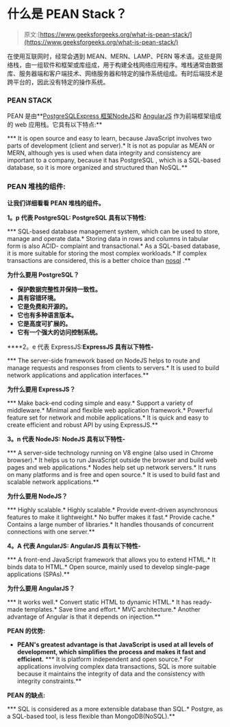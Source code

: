 # 什么是 PEAN Stack？

> 原文:[https://www.geeksforgeeks.org/what-is-pean-stack/](https://www.geeksforgeeks.org/what-is-pean-stack/)

在使用互联网时，经常会遇到 MEAN、MERN、LAMP、PERN 等术语。这些是网络栈，由一组软件和框架或库组成，用于构建全栈网络应用程序。堆栈通常由数据库、服务器端和客户端技术、网络服务器和特定的操作系统组成。有时后端技术是跨平台的，因此没有特定的操作系统。

### **PEAN STACK**

PEAN 是由**[PostgreSQL](https://www.geeksforgeeks.org/postgresql-tutorial/)[Express 框架](https://www.geeksforgeeks.org/introduction-to-express/)[NodeJS](https://www.geeksforgeeks.org/introduction-to-nodejs/)和 [AngularJS](https://www.geeksforgeeks.org/angularjs-tutorials/) 作为前端框架组成的 web 应用栈。它具有以下特点:**

***   It is open source and easy to learn, because JavaScript involves two parts of development (client and server).*   It is not as popular as MEAN or MERN, although yes is used when data integrity and consistency are important to a company, because it has PostgreSQL , which is a SQL-based database, so it is more organized and structured than NoSQL.**

### ****PEAN 堆栈的组件:****

**让我们详细看看 PEAN 堆栈的组件。**

****1。p 代表 PostgreSQL:** PostgreSQL 具有以下特性:**

***   SQL-based database management system, which can be used to store, manage and operate data.*   Storing data in rows and columns in tabular form is also ACID- complaint and transactional.*   As a SQL-based database, it is more suitable for storing the most complex workloads.*   If complex transactions are considered, this is a better choice than [nosql](https://www.geeksforgeeks.org/introduction-to-nosql/) .**

****为什么要用 PostgreSQL？****

*   **保护数据完整性并保持一致性。**
*   **具有容错环境。**
*   **它是免费和开源的。**
*   **它也有多种语言版本。**
*   **它是高度可扩展的。**
*   **它有一个强大的访问控制系统。**

****2。e 代表 ExpressJS:**ExpressJS 具有以下特性-**

***   The server-side framework based on NodeJS helps to route and manage requests and responses from clients to servers.*   It is used to build network applications and application interfaces.**

****为什么要用 ExpressJS？****

***   Make back-end coding simple and easy.*   Support a variety of middleware.*   Minimal and flexible web application framework.*   Powerful feature set for network and mobile applications.*   It is quick and easy to create efficient and robust API by using ExpressJS.**

****3。n 代表 NodeJS:** NodeJS 具有以下特性-**

***   A server-side technology running on V8 engine (also used in Chrome browser).*   It helps us to run JavaScript outside the browser and build web pages and web applications.*   Nodes help set up network servers.*   It runs on many platforms and is free and open source.*   It is used to build fast and scalable network applications.**

****为什么要用 NodeJS？****

***   Highly scalable.*   Highly scalable.*   Provide event-driven asynchronous features to make it lightweight.*   No buffer makes it fast.*   Provide cache.*   Contains a large number of libraries.*   It handles thousands of concurrent connections with one server.**

****4。A 代表 AngularJS:** AngularJS 具有以下特性-**

***   A front-end JavaScript framework that allows you to extend HTML.*   It binds data to HTML.*   Open source, mainly used to develop single-page applications (SPAs).**

****为什么要用 AngularJS？****

***   It works well.*   Convert static HTML to dynamic HTML.*   It has ready-made templates.*   Save time and effort.*   MVC architecture.*   Another advantage of Angular is that it depends on injection.**

****PEAN 的优势:****

*   **PEAN's greatest advantage is that JavaScript is used at all levels of development, which simplifies the process and makes it fast and efficient.**
***   It is platform independent and open source.*   For applications involving complex data transactions, SQL is more suitable because it maintains the integrity of data and the consistency with integrity constraints.**

****PEAN 的缺点:****

***   SQL is considered as a more extensible database than SQL.*   Postgre, as a SQL-based tool, is less flexible than MongoDB(NoSQL).**